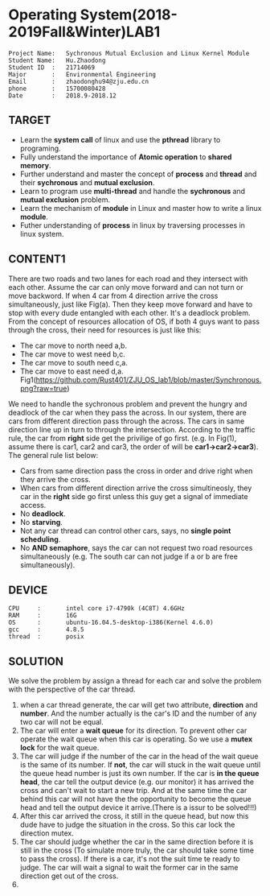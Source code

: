 # Operating System(2018-2019Fall&Winter)LAB1

```
Project Name:   Sychronous Mutual Exclusion and Linux Kernel Module
Student Name:   Hu.Zhaodong
Student ID  :   21714069
Major       :   Environmental Engineering
Email       :   zhaodonghu94@zju.edu.cn
phone       :   15700080428
Date        :   2018.9-2018.12
```

## TARGET
* Learn the **system call** of linux and use the **pthread** library to programing.
* Fully understand the importance of **Atomic operation** to **shared memory**.
* Further understand and master the concept of **process** and **thread** and their **sychronous** and **mutual exclusion**.
* Learn to program use **multi-thread** and handle the **sychronous** and **mutual exclusion** problem.
* Learn the mechanism of **module** in Linux and master how to write a linux **module**.
* Futher understanding of **process** in linux by traversing processes in linux system.

## CONTENT1
There are two roads and two lanes for each road and they intersect with each other. Assume the car can only move forward and can not turn or move backword. If when 4 car from 4 direction arrive the cross simultaneously, just like Fig(a). Then they keep move forward and have to stop with every dude entangled with each other. It's a deadlock problem. From the concept of resources allocation of OS, if both 4 guys want to pass through the cross, their need for resources is just like this:
* The car move to north need a,b.
* The car move to west need b,c.
* The car move to south need c,a.
* The car move to east need d,a.  
Fig1(https://github.com/Rust401/ZJU_OS_lab1/blob/master/Synchronous.png?raw=true) 


We need to handle the sychronous problem and prevent the hungry and deadlock of the car when they pass the across. In our system, there are cars from different direction pass through the across. The cars in same direction line up in turn to through the intersection. According to the traffic rule, the car from **right** side get the privilige of go first. (e.g. In Fig(1), assume there is car1, car2 and car3, the order of will be **car1->car2->car3**).  
The general rule list below:
* Cars from same direction pass the cross in order and drive right when they arrive the cross.
* When cars from different direction arrive the cross simultineosly, they car in the **right** side go first unless this guy get a signal of immediate access.
* No **deadlock**.
* No **starving**.
* Not any car thread can control other cars, says, no **single point scheduling**.
* No **AND semaphore**, says the car can not request two road resources simultaneously (e.g. The south car can not judge if a or b are free simultaneously).

## DEVICE
```
CPU     :       intel core i7-4790k (4C8T) 4.6GHz
RAM     :       16G
OS      :       ubuntu-16.04.5-desktop-i386(Kernel 4.6.0)
gcc     :       4.8.5
thread  :       posix  
```
## SOLUTION
We solve the problem by assign a thread for each car and solve the problem with the perspective of the car thread.  
1) when a car thread generate, the car will get two attribute, **direction** and **number**. And the number actually is the car's ID and the number of any two car will not be equal.
2) The car will enter a **wait queue** for its direction. To prevent other car operate the wait queue when this car is operating. So we use a **mutex lock** for the wait queue.
3) The car will judge if the number of the car in the head of the wait queue is the same of its number. If **not**, the car will stuck in the wait queue until the queue head number is just its own number. If the car is **in the queue head**, the car tell the output device (e.g. our monitor) it has arrived the cross and can't wait to start a new trip. And at the same time the car behind this car will not have the the opportunity to become the queue head and tell the output device it arrive.(There is a issur to be solved!!!)
4) After this car arrived the cross, it still in the queue head, but now this dude have to judge the situation in the cross. So this car lock the direction mutex.
5) The car should judge whether the car in the same direction before it is still in the cross (To simulate more truly, the car should take some time to pass the cross). If there is a car, it's not the suit time te ready to judge. The car will wait a signal to wait the former car in the same direction get out of the cross.
6) 
